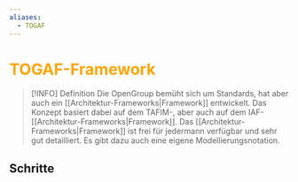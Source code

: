```yaml
---
aliases:
  - TOGAF
---
```

# <font color = "orange">TOGAF-Framework</font>
>[!INFO] Definition
>Die OpenGroup bemüht sich um Standards, hat aber auch ein [[Architektur-Frameworks|Framework]] entwickelt. Das Konzept basiert dabei auf dem TAFIM-, aber auch auf dem IAF-[[Architektur-Frameworks|Framework]]. Das [[Architektur-Frameworks|Framework]] ist frei für jedermann verfügbar und sehr gut detailliert. Es gibt dazu auch eine eigene Modellierungsnotation.

## Schritte

